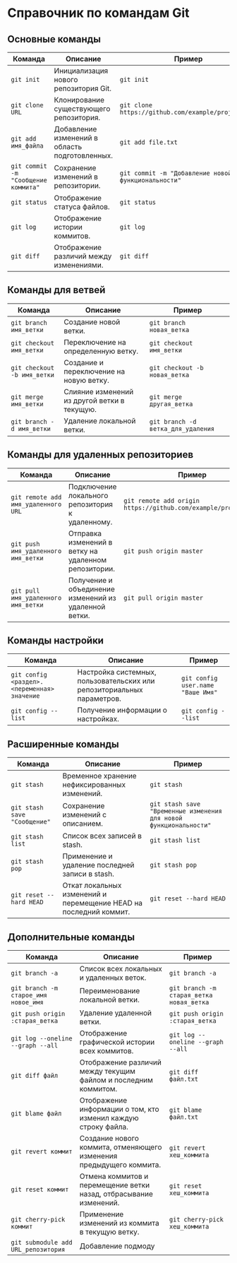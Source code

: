 # Справочник по командам Git

## Основные команды

| Команда                                     | Описание                                            | Пример                                             |
|----------------------------------------------|-----------------------------------------------------|----------------------------------------------------|
| `git init`                                   | Инициализация нового репозитория Git.               | `git init`                                         |
| `git clone URL`                              | Клонирование существующего репозитория.             | `git clone https://github.com/example/project.git` |
| `git add имя_файла`                          | Добавление изменений в область подготовленных.      | `git add file.txt`                                 |
| `git commit -m "Сообщение коммита"`         | Сохранение изменений в репозитории.                 | `git commit -m "Добавление новой функциональности"`|
| `git status`                                 | Отображение статуса файлов.                         | `git status`                                       |
| `git log`                                    | Отображение истории коммитов.                       | `git log`                                          |
| `git diff`                                   | Отображение различий между изменениями.             | `git diff`                                         |

## Команды для ветвей

| Команда                                     | Описание                                            | Пример                                             |
|----------------------------------------------|-----------------------------------------------------|----------------------------------------------------|
| `git branch имя_ветки`                       | Создание новой ветки.                               | `git branch новая_ветка`                           |
| `git checkout имя_ветки`                     | Переключение на определенную ветку.                 | `git checkout имя_ветки`                           |
| `git checkout -b имя_ветки`                  | Создание и переключение на новую ветку.            | `git checkout -b новая_ветка`                      |
| `git merge имя_ветки`                        | Слияние изменений из другой ветки в текущую.        | `git merge другая_ветка`                           |
| `git branch -d имя_ветки`                    | Удаление локальной ветки.                          | `git branch -d ветка_для_удаления`                |

## Команды для удаленных репозиториев

| Команда                                     | Описание                                            | Пример                                             |
|----------------------------------------------|-----------------------------------------------------|----------------------------------------------------|
| `git remote add имя_удаленного URL`          | Подключение локального репозитория к удаленному.    | `git remote add origin https://github.com/example/project.git` |
| `git push имя_удаленного имя_ветки`          | Отправка изменений в ветку на удаленном репозитории.| `git push origin master`                           |
| `git pull имя_удаленного имя_ветки`          | Получение и объединение изменений из удаленной ветки.| `git pull origin master`                           |

## Команды настройки

| Команда                                     | Описание                                            | Пример                                             |
|----------------------------------------------|-----------------------------------------------------|----------------------------------------------------|
| `git config <раздел>.<переменная> значение`  | Настройка системных, пользовательских или репозиториальных параметров. | `git config user.name "Ваше Имя"` |
| `git config --list`                          | Получение информации о настройках.                  | `git config --list`                                |

## Расширенные команды

| Команда                                     | Описание                                            | Пример                                             |
|----------------------------------------------|-----------------------------------------------------|----------------------------------------------------|
| `git stash`                                  | Временное хранение нефиксированных изменений.      | `git stash`                                        |
| `git stash save "Сообщение"`                 | Сохранение изменений с описанием.                  | `git stash save "Временные изменения для новой функциональности"` |
| `git stash list`                             | Список всех записей в stash.                        | `git stash list`                                   |
| `git stash pop`                              | Применение и удаление последней записи в stash.     | `git stash pop`                                    |
| `git reset --hard HEAD`                      | Откат локальных изменений и перемещение HEAD на последний коммит.| `git reset --hard HEAD`                       |

## Дополнительные команды

| Команда                                     | Описание                                            | Пример                                             |
|----------------------------------------------|-----------------------------------------------------|----------------------------------------------------|
| `git branch -a`                              | Список всех локальных и удаленных веток.           | `git branch -a`                                    |
| `git branch -m старое_имя новое_имя`          | Переименование локальной ветки.                    | `git branch -m старая_ветка новая_ветка`           |
| `git push origin :старая_ветка`              | Удаление удаленной ветки.                          | `git push origin :старая_ветка`                     |
| `git log --oneline --graph --all`            | Отображение графической истории всех коммитов.    | `git log --oneline --graph --all`                  |
| `git diff файл`                             | Отображение различий между текущим файлом и последним коммитом.| `git diff файл.txt`                            |
| `git blame файл`                            | Отображение информации о том, кто изменил каждую строку файла.| `git blame файл.txt`                           |
| `git revert коммит`                         | Создание нового коммита, отменяющего изменения предыдущего коммита.| `git revert хеш_коммита`                    |
| `git reset коммит`                          | Отмена коммитов и перемещение ветки назад, отбрасывание изменений.| `git reset хеш_коммита`                      |
| `git cherry-pick коммит`                    | Применение изменений из коммита в текущую ветку.  | `git cherry-pick хеш_коммита`                   |
| `git submodule add URL_репозитория`         | Добавление подмоду

